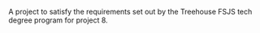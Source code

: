 A project to satisfy the requirements set out by the Treehouse FSJS tech degree program for project 8. 
